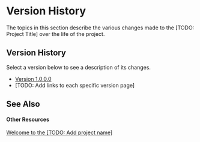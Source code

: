 # Version History

The topics in this section describe the various changes made to the [TODO: Project Title] over the life of the project.



## Version History

Select a version below to see a description of its changes.
&nbsp;<ul><li><a href="cdb66a1a-1c19-47b8-9114-13e1dc2c32fd">Version 1.0.0.0</a></li><li>
[TODO: Add links to each specific version page]</li></ul>

## See Also


#### Other Resources
<a href="8497c358-23f2-43cc-a4be-539ac07e5e53">Welcome to the [TODO: Add project name]</a><br />
